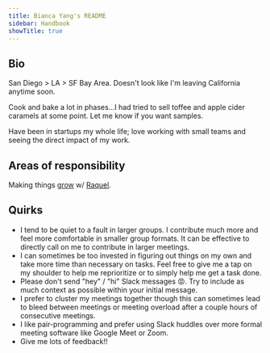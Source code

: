 ```yaml
---
title: Bianca Yang's README
sidebar: Handbook
showTitle: true
---
```


## Bio

San Diego > LA > SF Bay Area. Doesn't look like I'm leaving California anytime soon. 

Cook and bake a lot in phases...I had tried to sell toffee and apple cider caramels at some point. Let me know if you want samples.

Have been in startups my whole life; love working with small teams and seeing the direct impact of my work.

## Areas of responsibility

Making things [grow](https://posthog.com/handbook/small-teams/growth) w/ [Raquel](https://posthog.com/people/raquel-smith).

## Quirks
- I tend to be quiet to a fault in larger groups. I contribute much more and feel more comfortable in smaller group formats. It can be effective to directly call on me to contribute in larger meetings.
- I can sometimes be too invested in figuring out things on my own and take more time than necessary on tasks. Feel free to give me a tap on my shoulder to help me reprioritize or to simply help me get a task done.
- Please don't send "hey" / "hi" Slack messages 😡. Try to include as much context as possible within your initial message.
- I prefer to cluster my meetings together though this can sometimes lead to bleed between meetings or meeting overload after a couple hours of consecutive meetings.
- I like pair-programming and prefer using Slack huddles over more formal meeting software like Google Meet or Zoom.
- Give me lots of feedback!! 